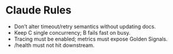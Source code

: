 # Claude Rules
- Don’t alter timeout/retry semantics without updating docs.
- Keep C single concurrency; B fails fast on busy.
- Tracing must be enabled; metrics must expose Golden Signals.
- /health must not hit downstream.